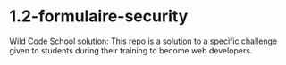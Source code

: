 # 1.2-formulaire-security

Wild Code School solution: This repo is a solution to a specific challenge given to students during their training to become web developers.
